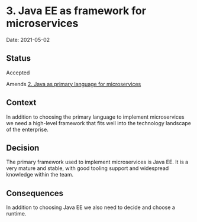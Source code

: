 # 3. Java EE as framework for microservices

Date: 2021-05-02

## Status

Accepted

Amends [2. Java as primary language for microservices](0002-java-as-primary-language-for-microservices.md)

## Context

In addition to choosing the primary language to implement microservices we need a high-level framework that fits well into the technology landscape of the enterprise.

## Decision

The primary framework used to implement microservices is Java EE. It is a very mature and stable, with good tooling support and widespread knowledge within the team.

## Consequences

In addition to choosing Java EE we also need to decide and choose a runtime.